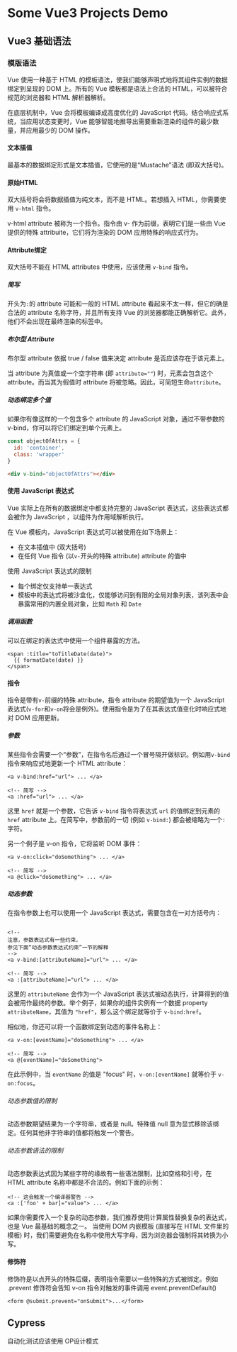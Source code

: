# Some Vue3 Projects Demo

## Vue3 基础语法

### 模版语法

Vue 使用一种基于 HTML 的模板语法，使我们能够声明式地将其组件实例的数据绑定到呈现的 DOM 上。所有的 Vue 模板都是语法上合法的 HTML，可以被符合规范的浏览器和 HTML 解析器解析。

在底层机制中，Vue 会将模板编译成高度优化的 JavaScript 代码。结合响应式系统，当应用状态变更时，Vue 能够智能地推导出需要重新渲染的组件的最少数量，并应用最少的 DOM 操作。

#### 文本插值

最基本的数据绑定形式是文本插值，它使用的是“Mustache”语法 (即双大括号)。

#### 原始HTML

双大括号将会将数据插值为纯文本，而不是 HTML。若想插入 HTML，你需要使用 `v-html` 指令。

v-html attribute 被称为一个指令。指令由 v- 作为前缀，表明它们是一些由 Vue 提供的特殊 attribuite，它们将为渲染的 DOM 应用特殊的响应式行为。

#### Attribute绑定

双大括号不能在 HTML attributes 中使用，应该使用 `v-bind` 指令。

##### 简写

开头为`:`的 attribute 可能和一般的 HTML attribute 看起来不太一样，但它的确是合法的 attribute 名称字符，并且所有支持 Vue 的浏览器都能正确解析它。此外，他们不会出现在最终渲染的标签中。

##### 布尔型 Attribute

布尔型 attribute 依据 true / false 值来决定 attribute 是否应该存在于该元素上。

当 attribute 为真值或一个空字符串 (即 `attribute=""`) 时，元素会包含这个 attribute。而当其为假值时 attribute 将被忽略。因此，可简短生命`attribute`。

##### 动态绑定多个值

如果你有像这样的一个包含多个 attribute 的 JavaScript 对象，通过不带参数的 v-bind，你可以将它们绑定到单个元素上。

```javascript
const objectOfAttrs = {
  id: 'container',
  class: 'wrapper'
}
```

```html
<div v-bind="objectOfAttrs"></div>
```

#### 使用 JavaScript 表达式

Vue 实际上在所有的数据绑定中都支持完整的 JavaScript 表达式，这些表达式都会被作为 JavaScript ，以组件为作用域解析执行。

在 Vue 模板内，JavaScript 表达式可以被使用在如下场景上：

- 在文本插值中 (双大括号)
- 在任何 Vue 指令 (以`v-`开头的特殊 attribute) attribute 的值中
  
使用 JavaScript 表达式的限制

- 每个绑定仅支持单一表达式
- 模板中的表达式将被沙盒化，仅能够访问到有限的全局对象列表，该列表中会暴露常用的内置全局对象，比如 `Math` 和 `Date`

##### 调用函数

可以在绑定的表达式中使用一个组件暴露的方法。

```vue
<span :title="toTitleDate(date)">
  {{ formatDate(date) }}
</span>
```

#### 指令

指令是带有`v-`前缀的特殊 attribute，指令 attribute 的期望值为一个 JavaScript 表达式(`v-for`和`v-on`将会是例外)。使用指令是为了在其表达式值变化时响应式地对 DOM 应用更新。

##### 参数

某些指令会需要一个“参数”，在指令名后通过一个冒号隔开做标识。例如用`v-bind`指令来响应式地更新一个 HTML attribute：

```vue
<a v-bind:href="url"> ... </a>

<!-- 简写 -->
<a :href="url"> ... </a>
```

这里 `href` 就是一个参数，它告诉 `v-bind` 指令将表达式 `url` 的值绑定到元素的 `href` attribute 上。在简写中，参数前的一切 (例如 `v-bind:`) 都会被缩略为一个`:`字符。

另一个例子是 v-on 指令，它将监听 DOM 事件：

```vue
<a v-on:click="doSomething"> ... </a>

<!-- 简写 -->
<a @click="doSomething"> ... </a>
```

##### 动态参数

在指令参数上也可以使用一个 JavaScript 表达式，需要包含在一对方括号内：

```vue

<!--
注意，参数表达式有一些约束，
参见下面“动态参数表达式约束”一节的解释
-->
<a v-bind:[attributeName]="url"> ... </a>

<!-- 简写 -->
<a :[attributeName]="url"> ... </a>

```

这里的 `attributeName` 会作为一个 JavaScript 表达式被动态执行，计算得到的值会被用作最终的参数。举个例子，如果你的组件实例有一个数据 property `attributeName`，其值为 `"href"`，那么这个绑定就等价于 `v-bind:href`。

相似地，你还可以将一个函数绑定到动态的事件名称上：

```vue
<a v-on:[eventName]="doSomething"> ... </a>

<!-- 简写 -->
<a @[eventName]="doSomething">
```

在此示例中，当 `eventName` 的值是 "focus" 时，`v-on:[eventName]` 就等价于 `v-on:focus`。

###### 动态参数值的限制

动态参数期望结果为一个字符串，或者是 null。特殊值 null 意为显式移除该绑定。任何其他非字符串的值都将触发一个警告。

###### 动态参数语法的限制

动态参数表达式因为某些字符的缘故有一些语法限制，比如空格和引号，在 HTML attribute 名称中都是不合法的。例如下面的示例：

```vue
<!-- 这会触发一个编译器警告 -->
<a :['foo' + bar]="value"> ... </a>
```

如果你需要传入一个复杂的动态参数，我们推荐使用计算属性替换复杂的表达式，也是 Vue 最基础的概念之一。
当使用 DOM 内嵌模板 (直接写在 HTML 文件里的模板) 时，我们需要避免在名称中使用大写字母，因为浏览器会强制将其转换为小写。

#### 修饰符

修饰符是以点开头的特殊后缀，表明指令需要以一些特殊的方式被绑定。例如 .prevent 修饰符会告知 v-on 指令对触发的事件调用 event.preventDefault()

```vue
<form @submit.prevent="onSubmit">...</form>
```

## Cypress

自动化测试应该使用 OP设计模式